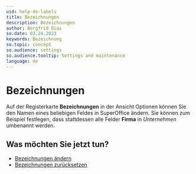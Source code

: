 ```yaml
---
uid: help-de-labels
title: Bezeichnungen
description: Bezeichnungen
author: Bergfrid Dias
so.date: 03.24.2023
keywords: Bezeichnung
so.topic: concept
so.audience: settings
so.audience.tooltip: Settings and maintenance
language: de
---
```


# Bezeichnungen

Auf der Registerkarte **Bezeichnungen** in der Ansicht Optionen können Sie den Namen eines beliebigen Feldes in SuperOffice ändern. Sie können zum Beispiel festlegen, dass stattdessen alle Felder **Firma** in *Unternehmen* umbenannt werden.

## Was möchten Sie jetzt tun?

* [Bezeichnungen ändern][1]
* [Bezeichnungen zurücksetzen][2]

<!-- Referenced links -->
[1]: change.md
[2]: reset.md

<!-- Referenced images -->
